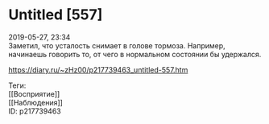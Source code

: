 Untitled [557]
===============

   
 2019-05-27, 23:34   
  Заметил, что усталость снимает в голове тормоза. Например, начинаешь говорить то, от чего в нормальном состоянии бы удержался.   
    
 <https://diary.ru/~zHz00/p217739463_untitled-557.htm>   
   
 Теги:   
 [[Восприятие]]   
 [[Наблюдения]]   
 ID: p217739463